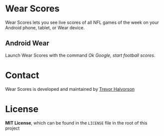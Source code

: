 # Wear Scores

Wear Scores lets you see live scores of all NFL games of the week on your Android phone, tablet, or Wear device.

## Android Wear

Launch Wear Scores with the command *Ok Google, start football scores*.

# Contact

Wear Scores is developed and maintained by [Trevor Halvorson](https://twitter.com/TrevHalvorson)

# License

**MIT License**, which can be found in the `LICENSE` file in the root of this project